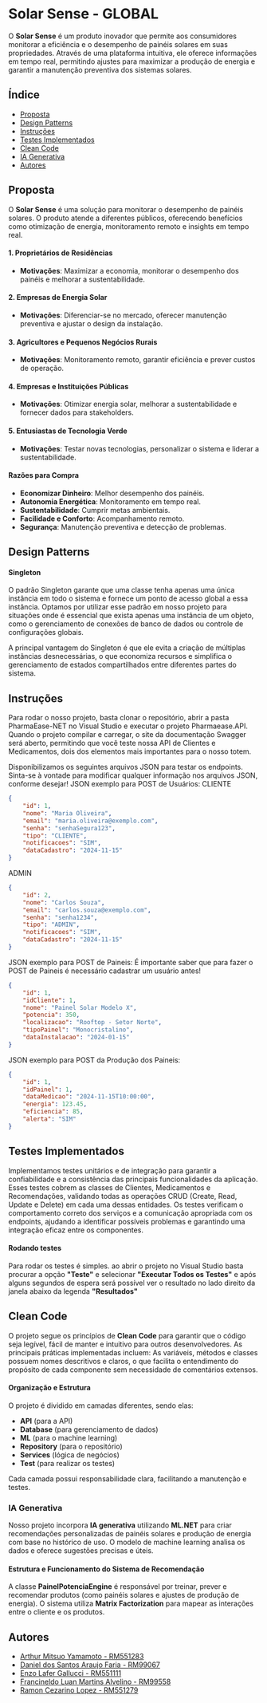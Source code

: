 
# Solar Sense - GLOBAL

O **Solar Sense** é um produto inovador que permite aos consumidores monitorar a eficiência e o desempenho de painéis solares em suas propriedades. Através de uma plataforma intuitiva, ele oferece informações em tempo real, permitindo ajustes para maximizar a produção de energia e garantir a manutenção preventiva dos sistemas solares.

## Índice

- [Proposta](#proposta)
- [Design Patterns](#design-patterns)
- [Instruções](#instruções)
- [Testes Implementados](#testes-implementados)
- [Clean Code](#clean-code)
- [IA Generativa](#ia-generativa)
- [Autores](#autores)

## Proposta

O **Solar Sense** é uma solução para monitorar o desempenho de painéis solares. O produto atende a diferentes públicos, oferecendo benefícios como otimização de energia, monitoramento remoto e insights em tempo real.

#### 1. **Proprietários de Residências**
- **Motivações**: Maximizar a economia, monitorar o desempenho dos painéis e melhorar a sustentabilidade.
  
#### 2. **Empresas de Energia Solar**
- **Motivações**: Diferenciar-se no mercado, oferecer manutenção preventiva e ajustar o design da instalação.

#### 3. **Agricultores e Pequenos Negócios Rurais**
- **Motivações**: Monitoramento remoto, garantir eficiência e prever custos de operação.

#### 4. **Empresas e Instituições Públicas**
- **Motivações**: Otimizar energia solar, melhorar a sustentabilidade e fornecer dados para stakeholders.

#### 5. **Entusiastas de Tecnologia Verde**
- **Motivações**: Testar novas tecnologias, personalizar o sistema e liderar a sustentabilidade.

#### Razões para Compra
- **Economizar Dinheiro**: Melhor desempenho dos painéis.
- **Autonomia Energética**: Monitoramento em tempo real.
- **Sustentabilidade**: Cumprir metas ambientais.
- **Facilidade e Conforto**: Acompanhamento remoto.
- **Segurança**: Manutenção preventiva e detecção de problemas.


## Design Patterns

#### **Singleton**
O padrão Singleton garante que uma classe tenha apenas uma única instância em todo o sistema e fornece um ponto de acesso global a essa instância. Optamos por utilizar esse padrão em nosso projeto para situações onde é essencial que exista apenas uma instância de um objeto, como o gerenciamento de conexões de banco de dados ou controle de configurações globais.



A principal vantagem do Singleton é que ele evita a criação de múltiplas instâncias desnecessárias, o que economiza recursos e simplifica o gerenciamento de estados compartilhados entre diferentes partes do sistema.

## Instruções
Para rodar o nosso projeto, basta clonar o repositório, abrir a pasta PharmaEase-NET no Visual Studio e executar o projeto Pharmaease.API. Quando o projeto compilar e carregar, o site da documentação Swagger será aberto, permitindo que você teste nossa API de Clientes e Medicamentos, dois dos elementos mais importantes para o nosso totem.

Disponibilizamos os seguintes arquivos JSON para testar os endpoints. Sinta-se à vontade para modificar qualquer informação nos arquivos JSON, conforme desejar!
JSON exemplo para POST de Usuários:
CLIENTE
```json
{
    "id": 1,
    "nome": "Maria Oliveira",
    "email": "maria.oliveira@exemplo.com",
    "senha": "senhaSegura123",
    "tipo": "CLIENTE",
    "notificacoes": "SIM",
    "dataCadastro": "2024-11-15"
}
```
ADMIN
```json
{
    "id": 2,
    "nome": "Carlos Souza",
    "email": "carlos.souza@exemplo.com",
    "senha": "senha1234",
    "tipo": "ADMIN",
    "notificacoes": "SIM",
    "dataCadastro": "2024-11-15"
}
```


JSON exemplo para POST de Paineis:
É importante saber que para fazer o POST de Paineis é necessário cadastrar um usuário antes!
```json
{
    "id": 1,
    "idCliente": 1,
    "nome": "Painel Solar Modelo X",
    "potencia": 350,
    "localizacao": "Rooftop - Setor Norte",
    "tipoPainel": "Monocristalino",
    "dataInstalacao": "2024-01-15"
}
```

JSON exemplo para POST da Produção dos Paineis:
```json
{
    "id": 1,
    "idPainel": 1,
    "dataMedicao": "2024-11-15T10:00:00",
    "energia": 123.45,
    "eficiencia": 85,
    "alerta": "SIM"
}
```

## Testes Implementados

Implementamos testes unitários e de integração para garantir a confiabilidade e a consistência das principais funcionalidades da aplicação. Esses testes cobrem as classes de Clientes, Medicamentos e Recomendações, validando todas as operações CRUD (Create, Read, Update e Delete) em cada uma dessas entidades. Os testes verificam o comportamento correto dos serviços e a comunicação apropriada com os endpoints, ajudando a identificar possíveis problemas e garantindo uma integração eficaz entre os componentes.

#### **Rodando testes**

Para rodar os testes é simples. ao abrir o projeto no Visual Studio basta procurar a opção **"Teste"** e selecionar **"Executar Todos os Testes"** e após alguns segundos de espera será possível ver o resultado no lado direito da janela abaixo da legenda **"Resultados"**


## Clean Code

O projeto segue os princípios de **Clean Code** para garantir que o código seja legível, fácil de manter e intuitivo para outros desenvolvedores. As principais práticas implementadas incluem:
As variáveis, métodos e classes possuem nomes descritivos e claros, o que facilita  o entendimento do propósito de cada componente sem necessidade de comentários extensos.

#### **Organização e Estrutura** 

O projeto é dividido em camadas diferentes, sendo elas:
 
- **API** (para a API)
- **Database** (para gerenciamento de dados)
- **ML** (para o machine learning) 
- **Repository** (para o repositório)
- **Services** (lógica de negócios)
- **Test** (para realizar os testes) 

Cada camada possui responsabilidade clara, facilitando a manutenção e testes.

### IA Generativa

Nosso projeto incorpora **IA generativa** utilizando **ML.NET** para criar recomendações personalizadas de painéis solares e produção de energia com base no histórico de uso. O modelo de machine learning analisa os dados e oferece sugestões precisas e úteis.

#### Estrutura e Funcionamento do Sistema de Recomendação

A classe **PainelPotenciaEngine** é responsável por treinar, prever e recomendar produtos (como painéis solares e ajustes de produção de energia). O sistema utiliza **Matrix Factorization** para mapear as interações entre o cliente e os produtos.

## Autores

- [Arthur Mitsuo Yamamoto - RM551283](https://github.com/ArthurMitsuoYamamoto)
- [Daniel dos Santos Araujo Faria - RM99067](https://github.com/DanielAraujoFaria)
- [Enzo Lafer Gallucci - RM551111](https://github.com/EnzoLafer)
- [Francineldo Luan Martins Alvelino - RM99558](https://github.com/FrancineldoLuan)
- [Ramon Cezarino Lopez - RM551279](https://github.com/RamonCezarinoLopez)
